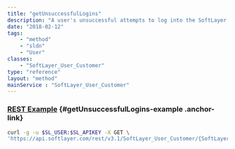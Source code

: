 ```yaml
---
title: "getUnsuccessfulLogins"
description: "A user's unsuccessful attempts to log into the SoftLayer customer portal."
date: "2018-02-12"
tags:
    - "method"
    - "sldn"
    - "User"
classes:
    - "SoftLayer_User_Customer"
type: "reference"
layout: "method"
mainService : "SoftLayer_User_Customer"
---
```


### [REST Example](#getUnsuccessfulLogins-example) <a href="/article/rest/"><i class="fas fa-question"></i></a> {#getUnsuccessfulLogins-example .anchor-link} 
```bash
curl -g -u $SL_USER:$SL_APIKEY -X GET \
'https://api.softlayer.com/rest/v3.1/SoftLayer_User_Customer/{SoftLayer_User_CustomerID}/getUnsuccessfulLogins'
```
